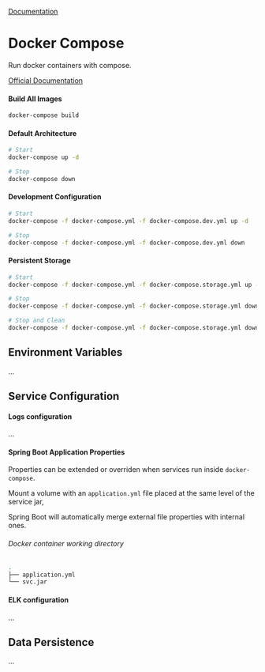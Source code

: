 [Documentation](../../README.md#documentation)

# Docker Compose

Run docker containers with compose.

[Official Documentation](https://docs.docker.com/compose/)

#### Build All Images

```bash
docker-compose build
```

#### Default Architecture

```bash
# Start
docker-compose up -d

# Stop
docker-compose down
```

#### Development Configuration

```bash
# Start
docker-compose -f docker-compose.yml -f docker-compose.dev.yml up -d

# Stop
docker-compose -f docker-compose.yml -f docker-compose.dev.yml down
```

#### Persistent Storage

```bash
# Start
docker-compose -f docker-compose.yml -f docker-compose.storage.yml up -d

# Stop
docker-compose -f docker-compose.yml -f docker-compose.storage.yml down

# Stop and Clean
docker-compose -f docker-compose.yml -f docker-compose.storage.yml down -v
```

## Environment Variables

...

## Service Configuration

#### Logs configuration

...

#### Spring Boot Application Properties

Properties can be extended or overriden when services run inside `docker-compose`.

Mount a volume with an `application.yml` file placed at the same level of the service jar,

Spring Boot will automatically merge external file properties with internal ones.

###### Docker container working directory

```bash
.
├── application.yml
└── svc.jar
```

#### ELK configuration

...

## Data Persistence

...